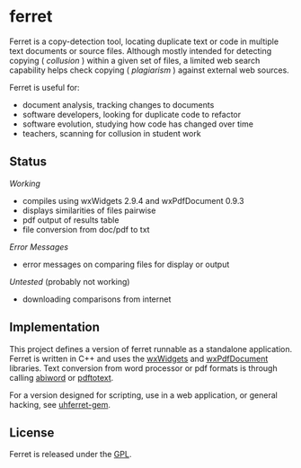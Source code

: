 # ferret #

Ferret is a copy-detection tool, locating duplicate text or code in 
multiple text documents or source files.  Although mostly intended 
for detecting copying ( _collusion_ ) within a given set of files, a 
limited web search capability helps check copying ( _plagiarism_ ) 
against external web sources.

Ferret is useful for:

- document analysis, tracking changes to documents
- software developers, looking for duplicate code to refactor
- software evolution, studying how code has changed over time
- teachers, scanning for collusion in student work

## Status ##

*Working*

- compiles using wxWidgets 2.9.4 and wxPdfDocument 0.9.3
- displays similarities of files pairwise
- pdf output of results table
- file conversion from doc/pdf to txt

*Error Messages*

- error messages on comparing files for display or output

*Untested* (probably not working)

- downloading comparisons from internet

## Implementation ##

This project defines a version of ferret runnable as a standalone 
application.  Ferret is written in C++ and uses the 
[wxWidgets](http://wxwidgets.org) and [wxPdfDocument](http://wxcode.org)
libraries. Text conversion from word processor or pdf formats is through 
calling [abiword](http://www.abisource.com) or [pdftotext](http://www.xpdf.com).

For a version designed for scripting, use in a web application, or general
hacking, see [uhferret-gem](https://github.com/petercrlane/uhferret-gem).

## License ##

Ferret is released under the [GPL](http://www.gnu.org/licenses/gpl.html).

